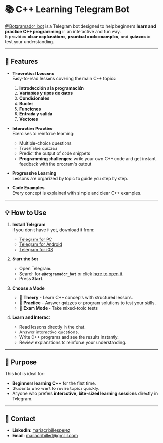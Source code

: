 # 📚 C++ Learning Telegram Bot

[@Botgramador_bot](https://t.me/Botgramador_bot) is a Telegram bot designed to help beginners **learn and practice C++ programming** in an interactive and fun way.  
It provides **clear explanations**, **practical code examples**, and **quizzes** to test your understanding.

---

## 🚀 Features

- **Theoretical Lessons**  
  Easy-to-read lessons covering the main C++ topics:

  1. **Introducción a la programación**  
  2. **Variables y tipos de datos**  
  3. **Condicionales**  
  4. **Bucles**  
  5. **Funciones**  
  6. **Entrada y salida**  
  7. **Vectores**

- **Interactive Practice**  
  Exercises to reinforce learning:
  - Multiple-choice questions
  - True/False quizzes
  - Predict the output of code snippets
  - **Programming challenges**: write your own C++ code and get instant feedback with the program's output

- **Progressive Learning**  
  Lessons are organized by topic to guide you step by step.

- **Code Examples**  
  Every concept is explained with simple and clear C++ examples.

---

## 💡 How to Use

1. **Install Telegram**  
   If you don't have it yet, download it from:
   - [Telegram for PC](https://desktop.telegram.org/)
   - [Telegram for Android](https://play.google.com/store/apps/details?id=org.telegram.messenger)
   - [Telegram for iOS](https://apps.apple.com/app/telegram-messenger/id686449807)

2. **Start the Bot**  
   - Open Telegram.
   - Search for **`@Botgramador_bot`** or click [here to open it](https://t.me/Botgramador_bot).
   - Press **Start**.

3. **Choose a Mode**  
   - 📖 **Theory** - Learn C++ concepts with structured lessons.  
   - 📝 **Practice** - Answer quizzes or program solutions to test your skills.  
   - 🎯 **Exam Mode** - Take mixed-topic tests.

4. **Learn and Interact**  
   - Read lessons directly in the chat.  
   - Answer interactive questions.  
   - Write C++ programs and see the results instantly.  
   - Review explanations to reinforce your understanding.

---

## 🎯 Purpose

This bot is ideal for:
- **Beginners learning C++** for the first time.
- Students who want to revise topics quickly.
- Anyone who prefers **interactive, bite-sized learning sessions** directly in Telegram.

---

## 📩 Contact

- **LinkedIn**: [mariacribillesperez](https://www.linkedin.com/in/mariacribillesperez/)
- **Email**: mariacribilled@gmail.com
